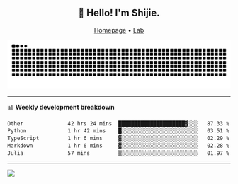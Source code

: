 <h2 align="center">👋 Hello! I'm Shijie.</h2>
<p align="center">
  <a href="https://xu-shi-jie.github.io"> Homepage</a> •
  <a href="https://onodalab.ees.hokudai.ac.jp"> Lab </a>
</p>

![Snake animation](https://github.com/xu-shi-jie/xu-shi-jie/blob/output/github-snake.svg)


-------

📊 **Weekly development breakdown**
<!--START_SECTION:waka-->

```txt
Other              42 hrs 24 mins  █████████████████████▓░░░   87.33 %
Python             1 hr 42 mins    █░░░░░░░░░░░░░░░░░░░░░░░░   03.51 %
TypeScript         1 hr 6 mins     ▓░░░░░░░░░░░░░░░░░░░░░░░░   02.29 %
Markdown           1 hr 6 mins     ▓░░░░░░░░░░░░░░░░░░░░░░░░   02.28 %
Julia              57 mins         ▒░░░░░░░░░░░░░░░░░░░░░░░░   01.97 %
```

<!--END_SECTION:waka-->

-------
![](https://komarev.com/ghpvc/?username=xu-shi-jie&style=flat-square&color=blue) 
